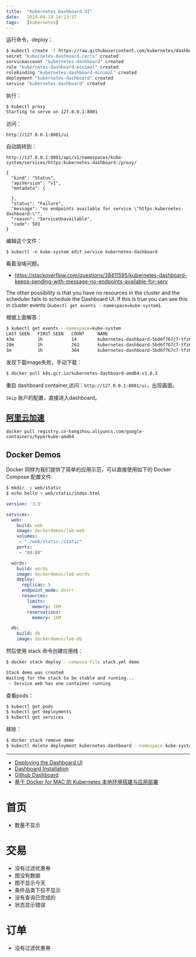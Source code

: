 ```yaml
---
title:  "Kubernetes Dashboard UI"
date:   2018-04-19 14:23:37
tags:   [kubernetes]
---
```


运行命令，deploy：
```sh
$ kubectl create -f https://raw.githubusercontent.com/kubernetes/dashboard/master/src/deploy/recommended/kubernetes-dashboard.yaml
secret "kubernetes-dashboard-certs" created
serviceaccount "kubernetes-dashboard" created
role "kubernetes-dashboard-minimal" created
rolebinding "kubernetes-dashboard-minimal" created
deployment "kubernetes-dashboard" created
service "kubernetes-dashboard" created
```

执行：
```sh
$ kubectl proxy
Starting to serve on 127.0.0.1:8001
```

访问：
```
http://127.0.0.1:8001/ui
```

自动跳转到：
```
http://127.0.0.1:8001/api/v1/namespaces/kube-system/services/https:kubernetes-dashboard:/proxy/
```
```
{
  "kind": "Status",
  "apiVersion": "v1",
  "metadata": {
    
  },
  "status": "Failure",
  "message": "no endpoints available for service \"https:kubernetes-dashboard:\"",
  "reason": "ServiceUnavailable",
  "code": 503
}
```

编辑这个文件：
```
$ kubectl -n kube-system edit service kubernetes-dashboard
```

看着没啥问题。


- https://stackoverflow.com/questions/38411595/kubernetes-dashboard-keeps-pending-with-message-no-endpoints-available-for-serv

The other possibility is that you have no resources in the cluster and the scheduler fails to schedule the Dashboard UI. If this is true you can see this in cluster events (`kubectl get events --namespace=kube-system`).

根据上面解答：

```sh
$ kubectl get events --namespace=kube-system
LAST SEEN   FIRST SEEN   COUNT     NAME                                                     KIND      SUBOBJECT                               TYPE      REASON    SOURCE                        MESSAGE
43m         1h           14        kubernetes-dashboard-5bd6f767c7-tfz6k.1526c8d91d9b3023   Pod       spec.containers{kubernetes-dashboard}   Warning   Failed    kubelet, docker-for-desktop   Failed to pull image "k8s.gcr.io/kubernetes-dashboard-amd64:v1.8.3": rpc error: code = Unknown desc = Error response from daemon: Get https://k8s.gcr.io/v2/: net/http: request canceled while waiting for connection (Client.Timeout exceeded while awaiting headers)
28m         1h           262       kubernetes-dashboard-5bd6f767c7-tfz6k.1526c8d9549de21b   Pod       spec.containers{kubernetes-dashboard}   Normal    BackOff   kubelet, docker-for-desktop   Back-off pulling image "k8s.gcr.io/kubernetes-dashboard-amd64:v1.8.3"
3m          1h           364       kubernetes-dashboard-5bd6f767c7-tfz6k.1526c8d9549e13de   Pod       spec.containers{kubernetes-dashboard}   Warning   Failed    kubelet, docker-for-desktop   Error: ImagePullBackOff
```

发现下载image失败，手动下载：
```sh
$ docker pull k8s.gcr.io/kubernetes-dashboard-amd64:v1.8.3
```

重启 dashboard container,访问：`http://127.0.0.1:8001/ui`，出现画面。

`Skip` 账户的配置，直接进入dashboard。

## [阿里云加速](https://dev.aliyun.com/detail.html?spm=5176.100239.blogcont71037.14.mqVzEj&repoId=12625)

```
docker pull registry.cn-hangzhou.aliyuncs.com/google-containers/hyperkube-amd64
```

## Docker Demos

Docker 同样为我们提供了简单的应用示范，可以直接使用如下的 Docker Compose 配置文件:

```sh
$ mkdir -p web/static
$ echo hello > web/static/index.html
```

```yml
version: '3.3'

services:
  web:
    build: web
    image: dockerdemos/lab-web
    volumes:
     - "./web/static:/static"
    ports:
     - "80:80"

  words:
    build: words
    image: dockerdemos/lab-words
    deploy:
      replicas: 5
      endpoint_mode: dnsrr
      resources:
        limits:
          memory: 16M
        reservations:
          memory: 16M

  db:
    build: db
    image: dockerdemos/lab-db
```

然后使用 stack 命令创建应用栈：

```sh
$ docker stack deploy --compose-file stack.yml demo

Stack demo was created
Waiting for the stack to be stable and running...
 - Service web has one container running
```

查看pods：

```sh
$ kubectl get pods
$ kubectl get deployments
$ kubectl get services
```

移除：
```sh
$ docker stack remove demo
$ kubectl delete deployment kubernetes-dashboard --namespace kube-system
```

---
- [Deploying the Dashboard UI](https://kubernetes.io/docs/tasks/access-application-cluster/web-ui-dashboard/#deploying-the-dashboard-ui)
- [Dashboard Installation](https://github.com/kubernetes/dashboard/wiki/Installation#recommended-setup)
- [Github Dashboard](https://github.com/kubernetes/dashboard/blob/master/README.md#getting-started)
- [基于 Docker for MAC 的 Kubernetes 本地环境搭建与应用部署](https://segmentfault.com/a/1190000012850396)





# 首页
- 数量不显示

# 交易
- 没有过滤优惠券
- 图没有数据
- 图不显示今天
- 条件品类下拉不显示
- 没有查询已完成的
- 状态显示错误

# 订单
- 没有过滤优惠券


